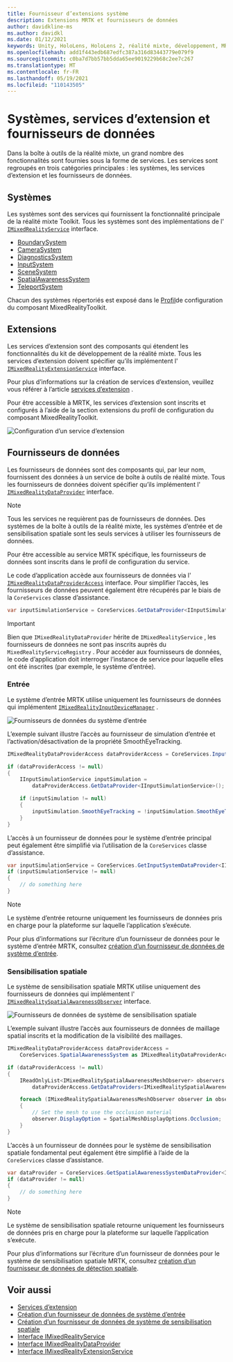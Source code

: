 ```yaml
---
title: Fournisseur d’extensions système
description: Extensions MRTK et fournisseurs de données
author: davidkline-ms
ms.author: davidkl
ms.date: 01/12/2021
keywords: Unity, HoloLens, HoloLens 2, réalité mixte, développement, MRTK, extensions système,
ms.openlocfilehash: add1f443edb687edfc387a316d83443779e079f9
ms.sourcegitcommit: c0ba7d7bb57bb5dda65ee9019229b68c2ee7c267
ms.translationtype: MT
ms.contentlocale: fr-FR
ms.lasthandoff: 05/19/2021
ms.locfileid: "110143505"
---
```

# <a name="systems-extension-services-and-data-providers"></a>Systèmes, services d’extension et fournisseurs de données

Dans la boîte à outils de la réalité mixte, un grand nombre des fonctionnalités sont fournies sous la forme de services. Les services sont regroupés en trois catégories principales : les systèmes, les services d’extension et les fournisseurs de données.

## <a name="systems"></a>Systèmes

Les systèmes sont des services qui fournissent la fonctionnalité principale de la réalité mixte Toolkit. Tous les systèmes sont des implémentations de l' [`IMixedRealityService`](xref:Microsoft.MixedReality.Toolkit.IMixedRealityService) interface.

- [BoundarySystem](../features/boundary/boundary-system-getting-started.md)
- [CameraSystem](../features/camera-system/camera-system-overview.md)
- [DiagnosticsSystem](../features/diagnostics/diagnostics-system-getting-started.md)
- [InputSystem](../features/input/overview.md)
- [SceneSystem](../features/scene-system/scene-system-getting-started.md)
- [SpatialAwarenessSystem](../features/spatial-awareness/spatial-awareness-getting-started.md)
- [TeleportSystem](../features/teleport-system/teleport-system.md)

Chacun des systèmes répertoriés est exposé dans le [Profil](../features/profiles/profiles.md)de configuration du composant MixedRealityToolkit.

## <a name="extensions"></a>Extensions

Les services d’extension sont des composants qui étendent les fonctionnalités du kit de développement de la réalité mixte. Tous les services d’extension doivent spécifier qu’ils implémentent l' [`IMixedRealityExtensionService`](xref:Microsoft.MixedReality.Toolkit.IMixedRealityExtensionService) interface.

Pour plus d’informations sur la création de services d’extension, veuillez vous référer à l’article [services d’extension](../features/extensions/extension-services.md) .

Pour être accessible à MRTK, les services d’extension sont inscrits et configurés à l’aide de la section extensions du profil de configuration du composant MixedRealityToolkit.

![Configuration d’un service d’extension](../features/images/profiles/ConfiguredExtensionService.png)

## <a name="data-providers"></a>Fournisseurs de données

Les fournisseurs de données sont des composants qui, par leur nom, fournissent des données à un service de boîte à outils de réalité mixte. Tous les fournisseurs de données doivent spécifier qu’ils implémentent l' [`IMixedRealityDataProvider`](xref:Microsoft.MixedReality.Toolkit.IMixedRealityDataProvider) interface.

> [!NOTE]
> Tous les services ne requièrent pas de fournisseurs de données. Des systèmes de la boîte à outils de la réalité mixte, les systèmes d’entrée et de sensibilisation spatiale sont les seuls services à utiliser les fournisseurs de données.

Pour être accessible au service MRTK spécifique, les fournisseurs de données sont inscrits dans le profil de configuration du service.

Le code d’application accède aux fournisseurs de données via l' [`IMixedRealityDataProviderAccess`](xref:Microsoft.MixedReality.Toolkit.IMixedRealityDataProviderAccess) interface. Pour simplifier l’accès, les fournisseurs de données peuvent également être récupérés par le biais de la `CoreServices` classe d’assistance.

```c#
var inputSimulationService = CoreServices.GetDataProvider<IInputSimulationService>(CoreServices.InputSystem);
```

> [!IMPORTANT]
> Bien que `IMixedRealityDataProvider` hérite de `IMixedRealityService` , les fournisseurs de données ne sont pas inscrits auprès du `MixedRealityServiceRegistry` . Pour accéder aux fournisseurs de données, le code d’application doit interroger l’instance de service pour laquelle elles ont été inscrites (par exemple, le système d’entrée).

### <a name="input"></a>Entrée

Le système d’entrée MRTK utilise uniquement les fournisseurs de données qui implémentent [`IMixedRealityInputDeviceManager`](xref:Microsoft.MixedReality.Toolkit.Input.IMixedRealityInputDeviceManager) .

![Fournisseurs de données du système d’entrée](../features/images/input/RegisteredServiceProviders.PNG)

L’exemple suivant illustre l’accès au fournisseur de simulation d’entrée et l’activation/désactivation de la propriété SmoothEyeTracking.

```c#
IMixedRealityDataProviderAccess dataProviderAccess = CoreServices.InputSystem as IMixedRealityDataProviderAccess;

if (dataProviderAccess != null)
{
    IInputSimulationService inputSimulation =
        dataProviderAccess.GetDataProvider<IInputSimulationService>();

    if (inputSimulation != null)
    {
        inputSimulation.SmoothEyeTracking = !inputSimulation.SmoothEyeTracking;
    }
}
```

L’accès à un fournisseur de données pour le système d’entrée principal peut également être simplifié via l’utilisation de la `CoreServices` classe d’assistance.

```c#
var inputSimulationService = CoreServices.GetInputSystemDataProvider<IInputSimulationService>();
if (inputSimulationService != null)
{
    // do something here
}
```

> [!NOTE]
> Le système d’entrée retourne uniquement les fournisseurs de données pris en charge pour la plateforme sur laquelle l’application s’exécute.

Pour plus d’informations sur l’écriture d’un fournisseur de données pour le système d’entrée MRTK, consultez [création d’un fournisseur de données de système d’entrée](../features/input/create-data-provider.md).

### <a name="spatial-awareness"></a>Sensibilisation spatiale

Le système de sensibilisation spatiale MRTK utilise uniquement des fournisseurs de données qui implémentent l' [`IMixedRealitySpatialAwarenessObserver`](xref:Microsoft.MixedReality.Toolkit.SpatialAwareness.IMixedRealitySpatialAwarenessObserver) interface.

![Fournisseurs de données de système de sensibilisation spatiale](../features/images/spatial-awareness/SpatialAwarenessProfile.png)

L’exemple suivant illustre l’accès aux fournisseurs de données de maillage spatial inscrits et la modification de la visibilité des maillages.

```c#
IMixedRealityDataProviderAccess dataProviderAccess =
    CoreServices.SpatialAwarenessSystem as IMixedRealityDataProviderAccess;

if (dataProviderAccess != null)
{
    IReadOnlyList<IMixedRealitySpatialAwarenessMeshObserver> observers =
        dataProviderAccess.GetDataProviders<IMixedRealitySpatialAwarenessMeshObserver>();

    foreach (IMixedRealitySpatialAwarenessMeshObserver observer in observers)
    {
        // Set the mesh to use the occlusion material
        observer.DisplayOption = SpatialMeshDisplayOptions.Occlusion;
    }
}
```

L’accès à un fournisseur de données pour le système de sensibilisation spatiale fondamental peut également être simplifié à l’aide de la `CoreServices` classe d’assistance.

```c#
var dataProvider = CoreServices.GetSpatialAwarenessSystemDataProvider<IMixedRealitySpatialAwarenessMeshObserver>();
if (dataProvider != null)
{
    // do something here
}
```

> [!NOTE]
> Le système de sensibilisation spatiale retourne uniquement les fournisseurs de données pris en charge pour la plateforme sur laquelle l’application s’exécute.

Pour plus d’informations sur l’écriture d’un fournisseur de données pour le système de sensibilisation spatiale MRTK, consultez [création d’un fournisseur de données de détection spatiale](../features/spatial-awareness/create-data-provider.md).

## <a name="see-also"></a>Voir aussi

- [Services d’extension](../features/extensions/extension-services.md)
- [Création d’un fournisseur de données de système d’entrée](../features/input/create-data-provider.md)
- [Création d’un fournisseur de données de système de sensibilisation spatiale](../features/spatial-awareness/create-data-provider.md)
- [Interface IMixedRealityService](xref:Microsoft.MixedReality.Toolkit.IMixedRealityService)
- [Interface IMixedRealityDataProvider](xref:Microsoft.MixedReality.Toolkit.IMixedRealityDataProvider)
- [Interface IMixedRealityExtensionService](xref:Microsoft.MixedReality.Toolkit.IMixedRealityExtensionService)
